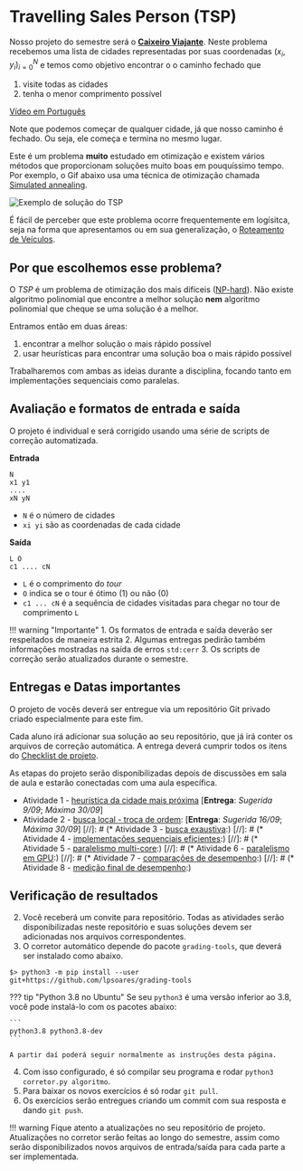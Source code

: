 # Travelling Sales Person (TSP)

Nosso projeto do semestre será o [**Caixeiro Viajante**](https://en.wikipedia.org/wiki/Travelling_salesman_problem). Neste problema recebemos uma lista de cidades representadas por suas coordenadas  $(x_i, y_i)_{i=0}^N$  e temos como objetivo encontrar o o caminho fechado que

1. visite todas as cidades
2. tenha o menor comprimento possível

[Vídeo em Português](https://www.youtube.com/watch?v=_vKMyRj855A)

Note que podemos começar de qualquer cidade, já que nosso caminho é fechado. Ou seja, ele começa e termina no mesmo lugar.

Este é um problema **muito** estudado em otimização e existem vários métodos que proporcionam soluções muito boas em pouquíssimo tempo. Por exemplo, o Gif abaixo usa uma técnica de otimização chamada [Simulated annealing](https://en.wikipedia.org/wiki/Simulated_annealing).

![Exemplo de solução do TSP](https://upload.wikimedia.org/wikipedia/commons/thumb/1/10/Travelling_salesman_problem_solved_with_simulated_annealing.gif/220px-Travelling_salesman_problem_solved_with_simulated_annealing.gif)

É fácil de perceber que este problema ocorre frequentemente em logísitca, seja na forma que apresentamos ou em sua generalização, o [Roteamento de Veículos](https://en.wikipedia.org/wiki/Vehicle_routing_problem).

## Por que escolhemos esse problema?

O *TSP* é um problema de otimização dos mais difíceis ([NP-hard](https://en.wikipedia.org/wiki/NP-hardness)). Não existe algoritmo polinomial que encontre a melhor solução **nem** algoritmo polinomial que cheque se uma solução é a melhor.

Entramos então em duas áreas:

1. encontrar a melhor solução o mais rápido possível
2. usar heurísticas para encontrar uma solução boa o mais rápido possível

Trabalharemos com ambas as ideias durante a disciplina, focando tanto em implementações sequenciais como paralelas.

## Avaliação e formatos de entrada e saída

O projeto é individual e será corrigido usando uma série de scripts de correção automatizada.

**Entrada**
```
N
x1 y1
....
xN yN
```

* `N` é o número de cidades
* `xi yi` são as coordenadas de cada cidade

**Saída**
```
L O
c1 .... cN
```

* `L` é o comprimento do *tour*
* `O` indica se o tour é ótimo (1) ou não (0)
* `c1 ... cN` é a sequência de cidades visitadas para chegar no tour de comprimento `L`

!!! warning "Importante"
    1. Os formatos de entrada e saída deverão ser respeitados de maneira estrita
    2. Algumas entregas pedirão também informações mostradas na saída de erros `std:cerr`
    3. Os scripts de correção serão atualizados durante o semestre.

## Entregas e Datas importantes

O projeto de vocês deverá ser entregue via um repositório Git privado criado especialmente para este fim.

Cada aluno irá adicionar sua solução ao seu repositório, que já irá conter os arquivos de correção automática. A entrega deverá cumprir todos os itens do [Checklist de projeto](checklist.md).

As etapas do projeto serão disponibilizadas depois de discussões em sala de aula e estarão conectadas com uma aula específica.

* Atividade 1 - [heurística da cidade mais próxima](heuristica) [__Entrega__: _Sugerida 9/09_; _Máxima 30/09_]
* Atividade 2 - [busca local - troca de ordem](busca-local): [__Entrega__: _Sugerida 16/09_; _Máxima 30/09_]
[//]: # (* Atividade 3 - [busca exaustiva](busca-exaustiva):)
[//]: # (* Atividade 4 - [implementações sequenciais eficientes](desempenho-sequencial):)
[//]: # (* Atividade 5 - [paralelismo multi-core](multi-core):)
[//]: # (* Atividade 6 - [paralelismo em GPU](gpu):)
[//]: # (* Atividade 7 - [comparações de desempenho](relatorio):)
[//]: # (* Atividade 8 - [medição final de desempenho](desempenho-final):)

## Verificação de resultados

2. Você receberá um convite para repositório. Todas as atividades serão disponibilizadas neste repositório e suas soluções devem ser adicionadas nos arquivos correspondentes.
3. O corretor automático depende do pacote `grading-tools`, que deverá ser instalado como abaixo.

```shell
$> python3 -m pip install --user git+https://github.com/lpsoares/grading-tools
```

??? tip "Python 3.8 no Ubuntu"
    Se seu `python3` é uma versão inferior ao 3.8, você pode instalá-lo com os pacotes abaixo:

    ```
    python3.8 python3.8-dev
    ```

    A partir daí poderá seguir normalmente as instruções desta página.

4. Com isso configurado, é só compilar seu programa e rodar `python3 corretor.py algoritmo`.
5. Para baixar os novos exercícios é só rodar `git pull`.
6. Os exercícios serão entregues criando um commit com sua resposta e dando `git push`.

!!! warning
    Fique atento a atualizações no seu repositório de projeto. Atualizações no corretor serão feitas ao longo do semestre, assim como serão disponibilizados novos arquivos de entrada/saída para cada parte a ser implementada.
